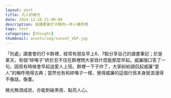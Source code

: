 ```yaml
---
layout: post
title: 凡人的微光
date: 2024-12-18 21:00:00
description: 由讀書會打卡群的一件小事所想
tags: text
categories: [thought]
thumbnail: assets/img/sunset_VEP.jpg
---
```


「別處」讀書會的打卡群裡，經常有朋友早上6、7點分享自己的讀書筆記；於是某天，有個“碎嘴子”終於忍不住在群裡問大家爲什麼能那麼早起。威廉隨口答了一句，因爲有時候會早起送愛人上班。群裡一下子炸了，大家紛紛調侃起威廉“愛人”的稱呼用得古典；當然也有和碎嘴子一樣，覺得威廉的這個行爲本身就浪漫得不像話，像畫。



微光無須成炬，亦能刺破黑夜、點亮人心。
